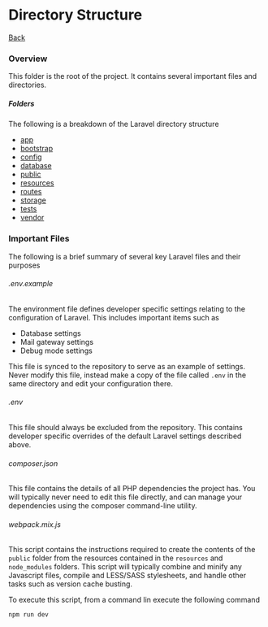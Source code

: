 # Directory Structure

[Back](README.MD)

### Overview

This folder is the root of the project. It contains several important files and directories.

##### Folders

The following is a breakdown of the Laravel directory structure 

* [app](app/README.MD)
* [bootstrap](bootstrap/README.MD)
* [config](config/README.MD)
* [database](database/README.MD)
* [public](public/README.MD)
* [resources](resources/README.MD)
* [routes](routes/README.MD)
* [storage](storage/README.MD)
* [tests](tests/README.MD)
* [vendor](README_VENDOR.MD)

### Important Files

The following is a brief summary of several key Laravel files and their purposes

###### .env.example

The environment file defines developer specific settings relating to the configuration of
Laravel. This includes important items such as

* Database settings
* Mail gateway settings
* Debug mode settings

This file is synced to the repository to serve as an example of settings. Never modify this 
file, instead make a copy of the file called `.env` in the same directory and edit your
configuration there.

###### .env

This file should always be excluded from the repository. This contains developer specific
overrides of the default Laravel settings described above.

###### composer.json

This file contains the details of all PHP dependencies the project has. You will typically
never need to edit this file directly, and can manage your dependencies using the composer
command-line utility.

###### webpack.mix.js

This script contains the instructions required to create the contents of the `public` folder
from the resources contained in the `resources` and `node_modules` folders. This script
will typically combine and minify any Javascript files, compile and LESS/SASS stylesheets,
and handle other tasks such as version cache busting.

To execute this script, from a command lin execute the following command

```
npm run dev
```
